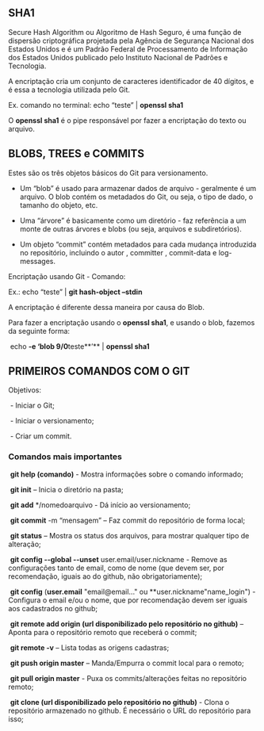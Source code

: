## **SHA1** 

Secure Hash Algorithm ou Algoritmo de Hash Seguro, é uma função de dispersão criptográfica projetada pela Agência de Segurança Nacional dos Estados Unidos e é um Padrão Federal de Processamento de Informação dos Estados Unidos publicado pelo Instituto Nacional de Padrões e Tecnologia.

A encriptação cria um conjunto de caracteres identificador de 40 dígitos, e é essa a tecnologia utilizada pelo Git.

Ex. comando no terminal: echo “teste” | **openssl sha1**

O **openssl sha1** é o pipe responsável por fazer a encriptação do texto ou arquivo.

 

## **BLOBS, TREES e COMMITS**

Estes são os três objetos básicos do Git para versionamento.

* Um “blob” é usado para armazenar dados de arquivo - geralmente é um arquivo. O blob contém os metadados do Git, ou seja, o tipo de dado, o tamanho do objeto, etc.

* Uma “árvore” é basicamente como um diretório - faz referência a um monte de outras árvores e blobs (ou seja, arquivos e subdiretórios).

* Um objeto “commit” contém metadados para cada mudança introduzida no repositório, incluindo o autor , committer , commit-data e log-messages.

Encriptação usando Git - Comando:

Ex.: echo “teste” | **git hash-object –stdin**

A encriptação é diferente dessa maneira por causa do Blob.

Para fazer a encriptação usando o **openssl sha1**, e usando o blob, fazemos da seguinte forma:

​     echo **-e ‘blob 9/0**teste**’** | **openssl sha1**

 

## **PRIMEIROS COMANDOS COM O GIT**

Objetivos:

​     \- Iniciar o Git;

​     \- Iniciar o versionamento;

​     \- Criar um commit.

### **Comandos mais importantes**

​    **git help (comando)** - Mostra informações sobre o comando informado;

​	**git init** – Inicia o diretório na pasta;

​    **git add** */nomedoarquivo - Dá início ao versionamento;

​    **git commit** -m “mensagem” – Faz commit do repositório de forma local;

​    **git status** – Mostra os status dos arquivos, para mostrar qualquer tipo de alteração;

​	**git config --global --unset** user.email/user.nickname - Remove as configurações tanto de email, como de nome (que devem ser, por recomendação, iguais ao do github, não obrigatoriamente);

​	**git config** (**user.email** "email@email..." ou **user.nickname"name_login") - Configura o email e/ou o nome, que por recomendação devem ser iguais aos cadastrados no github;

​    **git remote add origin (url disponibilizado pelo repositório no github)** – Aponta para o repositório remoto que receberá o commit;

​    **git remote -v** – Lista todas as origens cadastras;

​    **git push origin master** – Manda/Empurra o commit local para o remoto;

​	**git pull origin master** - Puxa os commits/alterações feitas no repositório remoto;

​    **git clone (url disponibilizado pelo repositório no github)** - Clona o repositório armazenado no github. É necessário o URL do repositório para isso;